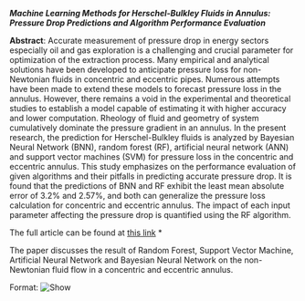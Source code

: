 
 ***Machine Learning Methods for Herschel-Bulkley Fluids in Annulus: Pressure Drop Predictions and Algorithm Performance Evaluation***


**Abstract**: Accurate measurement of pressure drop in energy sectors especially oil and gas exploration is a challenging and crucial parameter for optimization of the extraction process. Many empirical and analytical solutions have been developed to anticipate pressure loss for non-Newtonian fluids in concentric and eccentric pipes. Numerous attempts have been made to extend these models to forecast pressure loss in the annulus. However, there remains a void in the experimental and theoretical studies to establish a model capable of estimating it with higher accuracy and lower computation. Rheology of fluid and geometry of system cumulatively dominate the pressure gradient in an annulus. In the present research, the prediction for Herschel-Bulkley fluids is analyzed by Bayesian Neural Network (BNN), random forest (RF), artificial neural network (ANN) and support vector machines (SVM) for pressure loss in the concentric and eccentric annulus. This study emphasizes on the performance evaluation of given algorithms and their pitfalls in predicting accurate pressure drop. It is found that the predictions of BNN and RF exhibit the least mean absolute error of 3.2% and 2.57%, and both can generalize the pressure loss calculation for concentric and eccentric annulus. The impact of each input parameter affecting the pressure drop is quantified using the RF algorithm.

The full article can be found at  [this link](https://www.mdpi.com/2076-3417/10/7/2588) *

The paper discusses the result of Random Forest, Support Vector Machine, Artificial Neural Network and Bayesian Neural Network on the non-Newtonian fluid flow in a concentric and eccentric annulus. 

Format: ![Show](https://www.mdpi.com/applsci/applsci-10-02588/article_deploy/html/images/applsci-10-02588-g001-550.jpg)
